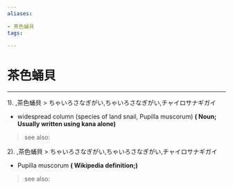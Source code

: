 ```yaml
---
aliases:
    
- 茶色蛹貝
tags:
    
---
```


# 茶色蛹貝
---
1).
,茶色蛹貝 > ちゃいろさなぎがい,ちゃいろさなぎがい,チャイロサナギガイ

- widespread column (species of land snail, Pupilla muscorum)
**( Noun; Usually written using kana alone)**
> see also: 
            
2).
,茶色蛹貝 > ちゃいろさなぎがい,ちゃいろさなぎがい,チャイロサナギガイ

- Pupilla muscorum
**( Wikipedia definition;)**
> see also: 
            